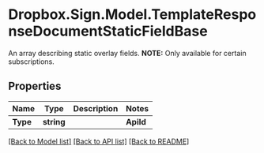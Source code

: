 # Dropbox.Sign.Model.TemplateResponseDocumentStaticFieldBase
An array describing static overlay fields. **NOTE:** Only available for certain subscriptions.

## Properties

Name | Type | Description | Notes
------------ | ------------- | ------------- | -------------
**Type** | **string** |    | **ApiId** | **string** |  A unique id for the static field.  | [optional] **Name** | **string** |  The name of the static field.  | [optional] **Signer** | **string** |  The signer of the Static Field.  | [optional] [default to "me_now"]**X** | **int** |  The horizontal offset in pixels for this static field.  | [optional] **Y** | **int** |  The vertical offset in pixels for this static field.  | [optional] **Width** | **int** |  The width in pixels of this static field.  | [optional] **Height** | **int** |  The height in pixels of this static field.  | [optional] **Required** | **bool** |  Boolean showing whether or not this field is required.  | [optional] **Group** | **string** |  The name of the group this field is in. If this field is not a group, this defaults to `null`.  | [optional] 

[[Back to Model list]](../README.md#documentation-for-models) [[Back to API list]](../README.md#documentation-for-api-endpoints) [[Back to README]](../README.md)

